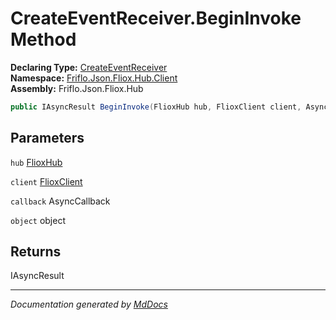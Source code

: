 ﻿<!--  
  <auto-generated>   
    The contents of this file were generated by a tool.  
    Changes to this file may be list if the file is regenerated  
  </auto-generated>   
-->

# CreateEventReceiver.BeginInvoke Method

**Declaring Type:** [CreateEventReceiver](../index.md)  
**Namespace:** [Friflo.Json.Fliox.Hub.Client](../../index.md)  
**Assembly:** Friflo.Json.Fliox.Hub

```csharp
public IAsyncResult BeginInvoke(FlioxHub hub, FlioxClient client, AsyncCallback callback, object object);
```

## Parameters

`hub`  [FlioxHub](../../../Host/FlioxHub/index.md)

`client`  [FlioxClient](../../FlioxClient/index.md)

`callback`  AsyncCallback

`object`  object

## Returns

IAsyncResult

___

*Documentation generated by [MdDocs](https://github.com/ap0llo/mddocs)*
